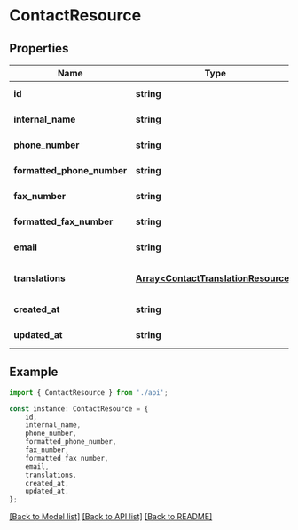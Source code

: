 # ContactResource


## Properties

Name | Type | Description | Notes
------------ | ------------- | ------------- | -------------
**id** | **string** |  | [default to undefined]
**internal_name** | **string** |  | [default to undefined]
**phone_number** | **string** |  | [default to undefined]
**formatted_phone_number** | **string** |  | [default to undefined]
**fax_number** | **string** |  | [default to undefined]
**formatted_fax_number** | **string** |  | [default to undefined]
**email** | **string** |  | [default to undefined]
**translations** | [**Array&lt;ContactTranslationResource&gt;**](ContactTranslationResource.md) |  | [optional] [default to undefined]
**created_at** | **string** |  | [default to undefined]
**updated_at** | **string** |  | [default to undefined]

## Example

```typescript
import { ContactResource } from './api';

const instance: ContactResource = {
    id,
    internal_name,
    phone_number,
    formatted_phone_number,
    fax_number,
    formatted_fax_number,
    email,
    translations,
    created_at,
    updated_at,
};
```

[[Back to Model list]](../README.md#documentation-for-models) [[Back to API list]](../README.md#documentation-for-api-endpoints) [[Back to README]](../README.md)
